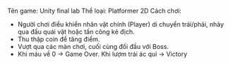 Tên game: Unity final lab
Thể loại: Platformer 2D
Cách chơi:
- Người chơi điều khiển nhân vật chính (Player) di chuyển trái/phải,
nhảy qua đầu quái vật hoặc tấn công kẻ địch.
- Thu thập coin để tăng điểm.
- Vượt qua các màn chơi, cuối cùng đối đầu với Boss.
- Khi máu về 0 → Game Over. Khi lượm trái ác quỉ → Victory
